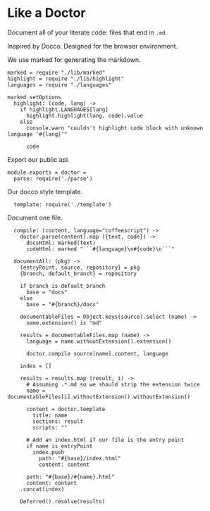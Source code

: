 Like a Doctor
=============

Document all of your literate code: files that end in `.md`.

Inspired by Docco. Designed for the browser environment.

We use marked for generating the markdown.

    marked = require "./lib/marked"
    highlight = require "./lib/highlight"
    languages = require "./languages"

    marked.setOptions
      highlight: (code, lang) ->
        if highlight.LANGUAGES[lang]
          highlight.highlight(lang, code).value
        else
          console.warn "couldn't highlight code block with unknown language '#{lang}'"
          
          code

Export our public api.

    module.exports = doctor =
      parse: require('./parse')

Our docco style template.

      template: require('./template')

Document one file.

      compile: (content, language="coffeescript") ->
        doctor.parse(content).map ({text, code}) ->
          docsHtml: marked(text)
          codeHtml: marked "```#{language}\n#{code}\n```"

      documentAll: (pkg) ->
        {entryPoint, source, repository} = pkg
        {branch, default_branch} = repository

        if branch is default_branch
          base = "docs"
        else
          base = "#{branch}/docs"

        documentableFiles = Object.keys(source).select (name) ->
          name.extension() is "md"
          
        results = documentableFiles.map (name) ->
          language = name.withoutExtension().extension()

          doctor.compile source[name].content, language

        index = []

        results = results.map (result, i) ->
          # Assuming .*.md so we should strip the extension twice
          name = documentableFiles[i].withoutExtension().withoutExtension()
          
          content = doctor.template
            title: name
            sections: result
            scripts: ""

          # Add an index.html if our file is the entry point
          if name is entryPoint
            index.push
              path: "#{base}/index.html"
              content: content

          path: "#{base}/#{name}.html"
          content: content
        .concat(index)

        Deferred().resolve(results)
